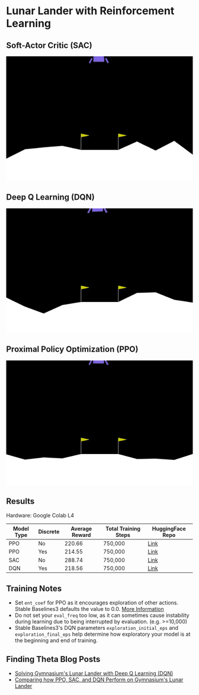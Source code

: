 # Lunar Lander with Reinforcement Learning

## Soft-Actor Critic (SAC)

![](/Images/sac_lunar_lander.gif)

## Deep Q Learning (DQN)

![](/Images/dqn_lunar_lander.gif)

## Proximal Policy Optimization (PPO)

![](/Images/ppo_lunar_lander.gif)

## Results
Hardware: Google Colab L4

| Model Type | Discrete | Average Reward| Total Training Steps | HuggingFace Repo                                                |
|------------|----------|---------------|----------------------|-----------------------------------------------------------------|
| PPO        | No       | 220.66        | 750,000              | [Link](https://huggingface.co/kuds/lunar-lander-ppo)            |
| PPO        | Yes      | 214.55        | 750,000              | [Link](https://huggingface.co/kuds/lunar-lander-continuous-ppo) |
| SAC        | No       | 288.74        | 750,000              | [Link](https://huggingface.co/kuds/lunar-lander-sac)            |
| DQN        | Yes      | 218.56        | 750,000              | [Link](https://huggingface.co/kuds/lunar-lander-dqn)            |

## Training Notes
- Set `ent_coef` for PPO as it encourages exploration of other actions. Stable Baselines3 defaults the value to 0.0. [More Information](https://www.youtube.com/watch?v=1ppslywmIPs)
- Do not set your `eval_freq` too low, as it can sometimes cause instability during learning due to being interrupted by evaluation. (e.g. >=10,000)
- Stable Baselines3's DQN parameters `exploration_initial_eps` and `exploration_final_eps` help determine how exploratory your model is at the beginning and end of training.

## Finding Theta Blog Posts
- [Solving Gymnasium's Lunar Lander with Deep Q Learning (DQN)](https://www.findingtheta.com/blog/solving-gymnasiums-lunar-lander-with-deep-q-learning-dqn)
- [Comparing how PPO, SAC, and DQN Perform on Gymnasium's Lunar Lander](https://www.findingtheta.com/blog/comparing-how-ppo-sac-and-dqn-perform-on-gymnasiums-lunar-lander)
